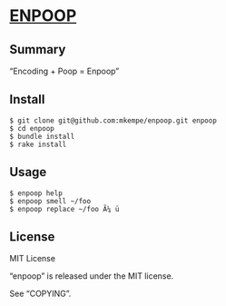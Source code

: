 [ENPOOP](https://github.com/mkempe/enpoop)
==========================================

Summary
-------

“Encoding + Poop = Enpoop”

Install
-------

    $ git clone git@github.com:mkempe/enpoop.git enpoop
    $ cd enpoop
    $ bundle install
    $ rake install

Usage
-----

    $ enpoop help
    $ enpoop smell ~/foo
    $ enpoop replace ~/foo Ã¼ ü

License
-------

MIT License

“enpoop” is released under the MIT license.

See “COPYING”.
